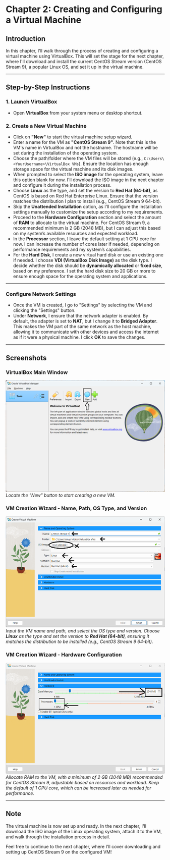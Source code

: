 # Chapter 2: Creating and Configuring a Virtual Machine

## Introduction
In this chapter, I'll walk through the process of creating and configuring a virtual machine using VirtualBox. This will set the stage for the next chapter, where I'll download and install the current CentOS Stream version (CentOS Stream 9), a popular Linux OS, and set it up in the virtual machine.

---

## Step-by-Step Instructions

### 1. Launch VirtualBox
- Open **VirtualBox** from your system menu or desktop shortcut.

### 2. Create a New Virtual Machine
- Click on **"New"** to start the virtual machine setup wizard.
- Enter a name for the VM as **"CentOS Stream 9"**. Note that this is the VM's name in VirtualBox and not the hostname. The hostname will be set during the installation of the operating system.
- Choose the path/folder where the VM files will be stored (e.g., `C:\Users\<YourUsername>\VirtualBox VMs`). Ensure the location has enough storage space for the virtual machine and its disk images.
- When prompted to select the **ISO image** for the operating system, leave this option blank for now. I'll download the ISO image in the next chapter and configure it during the installation process.
- Choose **Linux** as the type, and set the version to **Red Hat (64-bit)**, as CentOS is based on Red Hat Enterprise Linux. Ensure that the version matches the distribution I plan to install (e.g., CentOS Stream 9 64-bit).
- Skip the **Unattended Installation** option, as I'll configure the installation settings manually to customize the setup according to my requirements.
- Proceed to the **Hardware Configuration** section and select the amount of **RAM** to allocate to the virtual machine. For CentOS Stream 9, a recommended minimum is 2 GB (2048 MB), but I can adjust this based on my system’s available resources and expected workload.
- In the **Processor** section, I leave the default setting at 1 CPU core for now. I can increase the number of cores later if needed, depending on performance requirements and my system’s capabilities.
- For the **Hard Disk**, I create a new virtual hard disk or use an existing one if needed. I choose **VDI (VirtualBox Disk Image)** as the disk type. I decide whether the disk should be **dynamically allocated** or **fixed size**, based on my preference. I set the hard disk size to 20 GB or more to ensure enough space for the operating system and applications.

---

### Configure Network Settings

- Once the VM is created, I go to "Settings" by selecting the VM and clicking the "Settings" button.
- Under **Network**, I ensure that the network adapter is enabled. By default, the adapter is set to **NAT**, but I change it to **Bridged Adapter**. This makes the VM part of the same network as the host machine, allowing it to communicate with other devices and access the internet as if it were a physical machine. I click **OK** to save the changes.

---

## Screenshots

### VirtualBox Main Window
![VirtualBox Main Window](screenshots/00-virtualbox-main-window-new-button-highlighted.png)  
*Locate the "New" button to start creating a new VM.*

### VM Creation Wizard - Name, Path, OS Type, and Version
![VM Creation Wizard - Name, Path, OS Type, and Version](screenshots/01-vm-creation-wizard-name-path-os-type-version.png)  
*Input the VM name and path, and select the OS type and version. Choose **Linux** as the type and set the version to **Red Hat (64-bit)**, ensuring it matches the distribution to be installed (e.g., CentOS Stream 9 64-bit).*

### VM Creation Wizard - Hardware Configuration
![VM Creation Wizard - OS Type and Version Selection](screenshots/02-vm-creation-wizard-os-type-version-selection.png)  
*Allocate RAM to the VM, with a minimum of 2 GB (2048 MB) recommended for CentOS Stream 9, adjustable based on resources and workload. Keep the default of 1 CPU core, which can be increased later as needed for performance.*

---

## Note
The virtual machine is now set up and ready. In the next chapter, I'll download the ISO image of the Linux operating system, attach it to the VM, and walk through the installation process in detail.

Feel free to continue to the next chapter, where I'll cover downloading and setting up CentOS Stream 9 on the configured VM!

